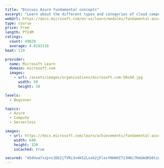 ```yaml
---
title: "Discuss Azure fundamental concepts"
excerpt: "Learn about the different types and categories of cloud computing."
webUrl: https://docs.microsoft.com/en-us/learn/modules/fundamental-azure-concepts/
type: course
price: Free
length: PT24M
ratings:
  count: 49029
  average: 4.8193316
heat: 119

provider:
  name: Microsoft Learn
  domain: microsoft.com
  images:
    - url: /assets/images/organizations/microsoft.com-50x50.jpg
      width: 50
      height: 50

levels:
  - Beginner

topics:
  - Azure
  - Compute
  - Serverless

images:
  - url: https://docs.microsoft.com/learn/achievements/fundamental-azure-concepts-social.png
    width: 640
    height: 320
    isCached: true

secured: "4SdVwa7xzp+s3Db2jTVRi3n4k52Lsok2jFlesYHHHHITz3H0i7RmUAdKG6tzuWh2pqCl6pHegc6m3vHR5ym04Xvak7TN2Gznb+T4QmdVe1vBq5gJcmDpC7O6n3l0Dily6kmgIL7LoxQ0cyHcyqTiB5jeMrI7TOvDpQDmDUI0hGXRbdhG12acNJHEg8MNEbpZ2vZzSXZZ9WBZ+icZ8klBi3kODAsbof3Cd/zsQCOT6vJhpAqfAG9lFxCjcCVb1G6r4jZo9ZqHQhVQnc+nqaBMHkvQL0zAeqq0XBLll54uGPPV7BuWN7ft7t5xXKy9G9/c/BQrvhbfiwj9eojFXbvPvqDpKOZ35j9Q4NnIuHDvPU24oSNJasWqWU6r1mT4bMxlbCGQ7Al9SIYqy9hcLMdhSej8ynsUH2CZdYnFwOnZ5P14WroZWLxEvTfPoT1v/ZTX;MMyb5mccdVl/ZnW3pT/aqg=="
---
```



